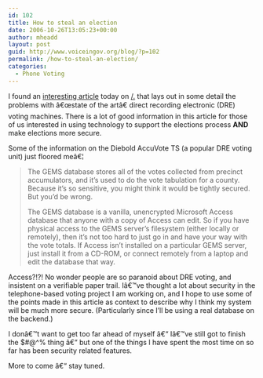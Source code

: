 ```yaml
---
id: 102
title: How to steal an election
date: 2006-10-26T13:05:23+00:00
author: mheadd
layout: post
guid: http://www.voiceingov.org/blog/?p=102
permalink: /how-to-steal-an-election/
categories:
  - Phone Voting
---
```

I found an [interesting article](http://arstechnica.com/articles/culture/evoting.ars/1) today on [/.](http://www.slashdot.org) that lays out in some detail the problems with â€œstate of the artâ€ direct recording electronic (DRE) voting machines. There is a lot of good information in this article for those of us interested in using technology to support the elections process **AND** make elections more secure.

Some of the information on the Diebold AccuVote TS (a popular DRE voting unit) just floored meâ€¦

> The GEMS database stores all of the votes collected from precinct accumulators, and it&#8217;s used to do the vote tabulation for a county. Because it&#8217;s so sensitive, you might think it would be tightly secured. But you&#8217;d be wrong.
> 
> The GEMS database is a vanilla, unencrypted Microsoft Access database that anyone with a copy of Access can edit. So if you have physical access to the GEMS server&#8217;s filesystem (either locally or remotely), then it&#8217;s not too hard to just go in and have your way with the vote totals. If Access isn&#8217;t installed on a particular GEMS server, just install it from a CD-ROM, or connect remotely from a laptop and edit the database that way.

Access?!?! No wonder people are so paranoid about DRE voting, and insistent on a verifiable paper trail. Iâ€™ve thought a lot about security in the telephone-based voting project I am working on, and I hope to use some of the points made in this article as context to describe why I think my system will be much more secure. (Particularly since I&#8217;ll be using a real database on the backend.)

I donâ€™t want to get too far ahead of myself â€“ Iâ€™ve still got to finish the $#@^% thing â€“ but one of the things I have spent the most time on so far has been security related features.

More to come â€“ stay tuned.